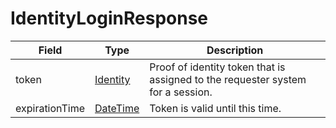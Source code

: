 # IdentityLoginResponse

Field | Type | Description
--- | --- | --- 
token | [Identity](../data-models/identity.md) | Proof of identity token that is assigned to the requester system for a session.
expirationTime | [DateTime](../primitives.md#datetime) | Token is valid until this time.
